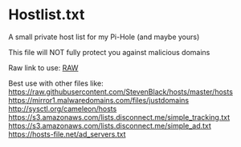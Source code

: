 # Hostlist.txt

A small private host list for my Pi-Hole (and maybe yours)

This file will NOT fully protect you against malicious domains

Raw link to use: [RAW](https://raw.githubusercontent.com/SpielefreakJ/Hostlist/master/hosts.txt)


Best use with other files like:<br/>
https://raw.githubusercontent.com/StevenBlack/hosts/master/hosts<br/>
https://mirror1.malwaredomains.com/files/justdomains<br/>
http://sysctl.org/cameleon/hosts<br/>
https://s3.amazonaws.com/lists.disconnect.me/simple_tracking.txt<br/>
https://s3.amazonaws.com/lists.disconnect.me/simple_ad.txt<br/>
https://hosts-file.net/ad_servers.txt<br/>
